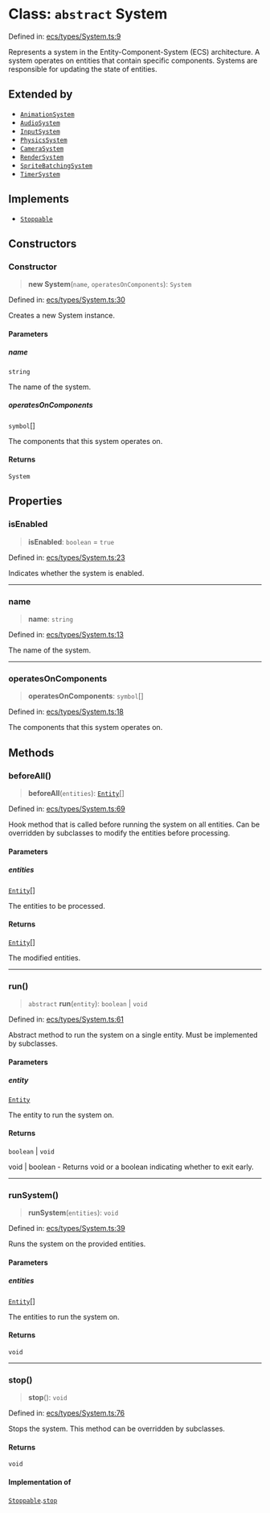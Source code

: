 # Class: `abstract` System

Defined in: [ecs/types/System.ts:9](https://github.com/Forge-Game-Engine/Forge/blob/6a4c05c6b58848e53a4f2ca7d9cd2f9b6c10e5ac/src/ecs/types/System.ts#L9)

Represents a system in the Entity-Component-System (ECS) architecture.
A system operates on entities that contain specific components.
Systems are responsible for updating the state of entities.

## Extended by

- [`AnimationSystem`](AnimationSystem.md)
- [`AudioSystem`](AudioSystem.md)
- [`InputSystem`](InputSystem.md)
- [`PhysicsSystem`](PhysicsSystem.md)
- [`CameraSystem`](CameraSystem.md)
- [`RenderSystem`](RenderSystem.md)
- [`SpriteBatchingSystem`](SpriteBatchingSystem.md)
- [`TimerSystem`](TimerSystem.md)

## Implements

- [`Stoppable`](../interfaces/Stoppable.md)

## Constructors

### Constructor

> **new System**(`name`, `operatesOnComponents`): `System`

Defined in: [ecs/types/System.ts:30](https://github.com/Forge-Game-Engine/Forge/blob/6a4c05c6b58848e53a4f2ca7d9cd2f9b6c10e5ac/src/ecs/types/System.ts#L30)

Creates a new System instance.

#### Parameters

##### name

`string`

The name of the system.

##### operatesOnComponents

`symbol`[]

The components that this system operates on.

#### Returns

`System`

## Properties

### isEnabled

> **isEnabled**: `boolean` = `true`

Defined in: [ecs/types/System.ts:23](https://github.com/Forge-Game-Engine/Forge/blob/6a4c05c6b58848e53a4f2ca7d9cd2f9b6c10e5ac/src/ecs/types/System.ts#L23)

Indicates whether the system is enabled.

***

### name

> **name**: `string`

Defined in: [ecs/types/System.ts:13](https://github.com/Forge-Game-Engine/Forge/blob/6a4c05c6b58848e53a4f2ca7d9cd2f9b6c10e5ac/src/ecs/types/System.ts#L13)

The name of the system.

***

### operatesOnComponents

> **operatesOnComponents**: `symbol`[]

Defined in: [ecs/types/System.ts:18](https://github.com/Forge-Game-Engine/Forge/blob/6a4c05c6b58848e53a4f2ca7d9cd2f9b6c10e5ac/src/ecs/types/System.ts#L18)

The components that this system operates on.

## Methods

### beforeAll()

> **beforeAll**(`entities`): [`Entity`](Entity.md)[]

Defined in: [ecs/types/System.ts:69](https://github.com/Forge-Game-Engine/Forge/blob/6a4c05c6b58848e53a4f2ca7d9cd2f9b6c10e5ac/src/ecs/types/System.ts#L69)

Hook method that is called before running the system on all entities.
Can be overridden by subclasses to modify the entities before processing.

#### Parameters

##### entities

[`Entity`](Entity.md)[]

The entities to be processed.

#### Returns

[`Entity`](Entity.md)[]

The modified entities.

***

### run()

> `abstract` **run**(`entity`): `boolean` \| `void`

Defined in: [ecs/types/System.ts:61](https://github.com/Forge-Game-Engine/Forge/blob/6a4c05c6b58848e53a4f2ca7d9cd2f9b6c10e5ac/src/ecs/types/System.ts#L61)

Abstract method to run the system on a single entity.
Must be implemented by subclasses.

#### Parameters

##### entity

[`Entity`](Entity.md)

The entity to run the system on.

#### Returns

`boolean` \| `void`

void | boolean - Returns void or a boolean indicating whether to exit early.

***

### runSystem()

> **runSystem**(`entities`): `void`

Defined in: [ecs/types/System.ts:39](https://github.com/Forge-Game-Engine/Forge/blob/6a4c05c6b58848e53a4f2ca7d9cd2f9b6c10e5ac/src/ecs/types/System.ts#L39)

Runs the system on the provided entities.

#### Parameters

##### entities

[`Entity`](Entity.md)[]

The entities to run the system on.

#### Returns

`void`

***

### stop()

> **stop**(): `void`

Defined in: [ecs/types/System.ts:76](https://github.com/Forge-Game-Engine/Forge/blob/6a4c05c6b58848e53a4f2ca7d9cd2f9b6c10e5ac/src/ecs/types/System.ts#L76)

Stops the system. This method can be overridden by subclasses.

#### Returns

`void`

#### Implementation of

[`Stoppable`](../interfaces/Stoppable.md).[`stop`](../interfaces/Stoppable.md#stop)
